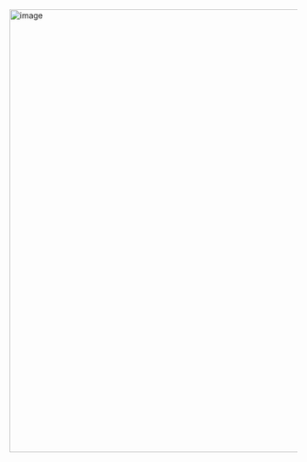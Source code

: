 <img width="1329" height="776" alt="image" src="https://github.com/user-attachments/assets/dda9d80e-2a6e-44dd-844d-da62f7cfdec0" />
